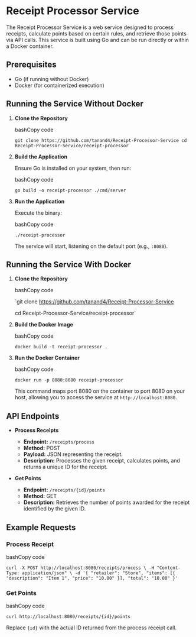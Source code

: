 # Receipt Processor Service

The Receipt Processor Service is a web service designed to process receipts, calculate points based on certain rules, and retrieve those points via API calls. This service is built using Go and can be run directly or within a Docker container.

## Prerequisites

-   Go (if running without Docker)
-   Docker (for containerized execution)

## Running the Service Without Docker

1.  **Clone the Repository**
    
    bashCopy code
    
    `git clone https://github.com/tanand4/Receipt-Processor-Service
    cd Receipt-Processor-Service/receipt-processor` 
    
2.  **Build the Application**
    
    Ensure Go is installed on your system, then run:
    
    bashCopy code
    
    `go build -o receipt-processor ./cmd/server` 
    
3.  **Run the Application**
    
    Execute the binary:
    
    bashCopy code
    
    `./receipt-processor` 
    
    The service will start, listening on the default port (e.g., `:8080`).
    

## Running the Service With Docker

1.  **Clone the Repository**
    
    bashCopy code
    
    `git clone https://github.com/tanand4/Receipt-Processor-Service
    
     
     cd Receipt-Processor-Service/receipt-processor` 
    
2.  **Build the Docker Image**
    
    bashCopy code
    
    `docker build -t receipt-processor .` 
    
3.  **Run the Docker Container**
    
    bashCopy code
    
    `docker run -p 8080:8080 receipt-processor` 
    
    This command maps port 8080 on the container to port 8080 on your host, allowing you to access the service at `http://localhost:8080`.
    

## API Endpoints

-   **Process Receipts**
    
    -   **Endpoint:** `/receipts/process`
    -   **Method:** POST
    -   **Payload:** JSON representing the receipt.
    -   **Description:** Processes the given receipt, calculates points, and returns a unique ID for the receipt.
-   **Get Points**
    
    -   **Endpoint:** `/receipts/{id}/points`
    -   **Method:** GET
    -   **Description:** Retrieves the number of points awarded for the receipt identified by the given ID.

## Example Requests

### Process Receipt

bashCopy code

`curl -X POST http://localhost:8080/receipts/process \
-H "Content-Type: application/json" \
-d '{ "retailer": "Store", "items": [{ "description": "Item 1", "price": "10.00" }], "total": "10.00" }'` 

### Get Points

bashCopy code

`curl http://localhost:8080/receipts/{id}/points` 

Replace `{id}` with the actual ID returned from the process receipt call.
